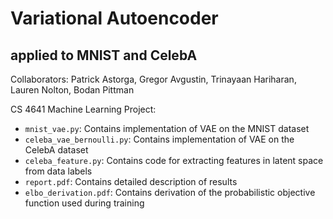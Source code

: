 # Variational Autoencoder
## applied to MNIST and CelebA
Collaborators: Patrick Astorga, Gregor Avgustin, Trinayaan Hariharan, Lauren Nolton, Bodan Pittman

CS 4641 Machine Learning Project:
 - `mnist_vae.py`: Contains implementation of VAE on the MNIST dataset
 - `celeba_vae_bernoulli.py`: Contains implementation of VAE on the CelebA dataset
 - `celeba_feature.py`: Contains code for extracting features in latent space from data labels 
 - `report.pdf`: Contains detailed description of results
 - `elbo_derivation.pdf`: Contains derivation of the probabilistic objective function used during training
